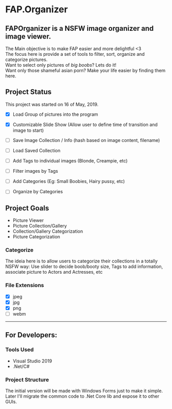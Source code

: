 # FAP.Organizer
FAPOrganizer is a NSFW image organizer and image viewer. 
---
The Main objective is to make FAP easier and more delightful <3   
The focus here is provide a set of tools to filter, sort, organize and categorize pictures.   
Want to select only pictures of _big boobs_? Lets do it!   
Want only those shameful asian porn? Make your life easier by finding them here.   

## Project Status
This project was started on 16 of May, 2019.
- [x] Load Group of pictures into the program
- [x] Customizable Slide Show (Allow user to define time of transition and image to start)
- [ ] Save Image Collection / Info (hash based on image content, filename)
- [ ] Load Saved Collection
- [ ] Add Tags to individual images (Blonde, Creampie, etc)
- [ ] Filter images by Tags
- [ ] Add Categories (Eg: Small Boobies, Hairy pussy, etc)
- [ ] Organize by Categories


## Project Goals
* Picture Viewer
* Picture Collection/Gallery 
* Collection/Gallery Categorization
* Picture Categorization


### Categorize
The ideia here is to allow users to categorize their collections in a totally NSFW way: Use slider to decide boob/booty size, Tags to add information, associate picture to Actors and Actresses, etc


### File Extensions
- [x] jpeg
- [x] jpg
- [x] png
- [ ] webm

---
## For Developers:

### Tools Used
* Visual Studio 2019
* .Net/C#

### Project Structure
The initial version will be made with Windows Forms just to make it simple. Later I'll migrate the common code to .Net Core lib and expose it to other GUIs.
